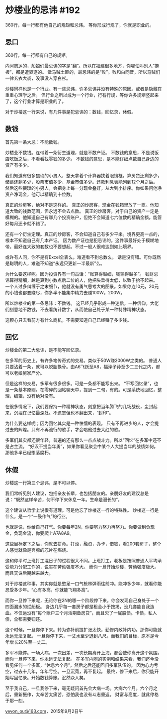 # 炒楼业的忌讳 #192

360行，每一行都有他自己的规矩和忌讳。
等你形成行规了，你就是职业的。

## 忌口

360行，每一行都有自己的规矩。

内河航运的，船娘们最忌讳的字是“翻”。所以在福建很多地方，你哪怕叫别人“捞板”，都是遭驱逐的。
做马贼土匪的，最忌讳的是“败”。败和白同音，所以马贼们一律玄衣大裘，没事没人穿白衫。

炒楼同样也是一个行业。有一些忌讳，许多忌讳并没有特殊的原因。或者是隐藏在重重心理学之后。
但行业之所以成为一个行业，行有行规，等你许多规矩竖起来了，这个行业才算是职业的了。

对于炒楼这一行来说，有几件事是犯忌讳的：数钱，回忆录，休假。

## 数钱

首先第一条大忌：不能数钱。

炒楼业不数钱。连带着一条衍生道理，就是不数产证。
不数钱的意思，不是说饭店吃饭之后，不看看找零钱的多少。
不数钱的意思，是不能仔细点数自己身边的资产有多少。

我们知道有很多猥琐的小男人，整天拿着个计算器扶着眼镜框。算房贷还剩多少，储蓄还剩多少，股票市值多少，基金市值多少。还款利息表能列到12个月之后。
然后这些猥琐的小男人，会把身上每一分现金叠好，从大到小排序。你如果问他净资产净现金，他可以精确到十位数。

真正的炒房客，绝对不是这样的。
真正的炒房客，现金在钱箱里放了一匝。他知道大致的钱数范围，但永远不会去点数。
真正的炒房客，对于自己的资产一定是模糊的。他知道自己有哪几个投资账户，但绝不会知道七六位数的精确金额。能管好每月还卡就不错了。

还有一个衍生定理。真正的炒房客，不会知道自己有多少平米。境界更高一点的，根本不知道自己有几本产证。
因为数产证也是犯忌讳的。这件事最好处于模糊地带。最好连大致的套数也不要想起。不过一般人很难达到如此境界。

或许有人问，你不是有Excel全表么。难道看不到总数么。
话是没有错。可你既然是聪明的人，难道不知道“永远只更新一半最新”么。

为什么要这样呢。因为投资界有一句古话：“账算得越细，钱输得越多”。
钱财忌讳算得精细，越是算到小数点后二位的人，他把头垂得太低，以致于抬不起来。
一个人过多纠缠于之末细节，他就没有勇气思考大的图景。如果你连10元，20元的小钱也都要赚尽，你多半不能集中精力去赚100W，200W。

所以炒楼业的第一条忌讳：不数钱。
这已经几乎形成一种迷信，一种信仰。大佬们刻意地不数钱，不去看统计数字，从而使自己处于某一种特殊精神状态。

这颗心只去看前方有什么商机，不需要知道自己已经赚了多少钱。

## 回忆

炒楼业的第二大忌讳，是不能写回忆录。

在多军的历史上，有许多笔传奇式的交易。类似于50W赚2000W之类的。
普通人只要沾着一条，就可以脱胎换骨。由A6飞跃至A8，福泽子孙至少二三代之内，都可以老娘舅家产分。

但是这样的交易，多军有很多很多。可是一条都不能写出来。
“不写回忆录”，也是一条基本原则。在零碎的回帖聊天中，提到一二句，有的。可是系统地回忆，整理，编辑，没有绝对没有。

在很多情况下，我们要保持一种精神状态，刻意把当年腾飞的几场战役，尘封起来，沉埋在记忆最深处。不遗忘但也不翻出来，“封印”。

为什么要这样呢；因为回忆其实是一种怯懦的表现。
只有不再进步的人，才会提过去的辉煌。只有不再流行的歌手，才会唱他过去大红的歌。

多军们其实都还很年轻，普遍的还有那么一点点战斗力。所以“回忆”在多军中还不是占主流。
“好汉不提当年勇”，如果你看见聚会中某个人大提当年的战绩如何。那他多半已经堕落腐朽。

## 休假

炒楼这一行第三个忌讳，是不可以停。

我们常听见别人建议，包括亲友长辈，也包括朋友的。亲朋好友的建议总是说：“既然这样辛苦，何不停下来休息一年。生命是漫长的”。

这个建议从哲学上说很有道理。可是他忘了炒楼这一行的特殊性。
炒楼这一行是什么，是一个“一鼓作气”的行业。

也就是说，你给自己打气。你要每年2N，你要努力努力再努力。你要做到负现金，负现金流，你要爬上A7A8A9。

这些目标定下之后，你就去拼命。打滚，融资，办卡，借钱，看200套房子，整个人感觉就像是奔腾的芯片在燃烧。

这和你平时上班打工混日子的过程很大不同。上班打工，老板是按照普通人平均承受能力分配工作的，说实在劳动强度不大。
而你一旦开始炒楼，劳动强度极大。而且天诛后期越来越大。

对于炒楼这种事，其实你就是憋足一口气枪林弹雨往前冲。能冲多少年，就看你能忍受多少年。“心有多高，你就能飞翔多高”。

而你一旦停下来呢，无论你在2N的哪一个阶段停下来。你会发现自己身处于一个四面漏水的烂船板。
身边几乎每一套房子都是租金小于按揭，没几套能自我造血。不仅远没有“每个账户三个月活期备房贷”，而且欠了一屁股债。卡债，私人债，全都需要归还。

这个时候，一旦你停下来。转为弥补前提扩张太快，勤修内政补内功。那你可能就永远无法复起。
一旦你停下来，一丈水至少退到八尺。而我们的目标，原本是今年增长20%至一丈二。

多军不能停。一场大病，一次出差，一次长期离开上海，都会使你离开这个氛围。而你一旦停下来，你永远无法复起。
在多军内圈的实例和结果来看，我们迄今没看见任何一个多军，“休息六个月”，然后之后还能回归多军队伍的。
因为心力亏空，过去十几年，年年亏空。一旦沉菏，再不复起。
最终，停下来后，你只能开始写回忆录。开始数钱算账。泯然众人矣。

至于我自己，一旦我停下来，毫无疑问首先会大病一场。大病六个月。六个月之后，重新振作，太辛苦太痛苦，恐怕我也没有斗志重返。
财富与高度，就此停格于那一刻。

[yevon_ou@163.com](mailto:yevon_ou@163.com)，2015年9月2日午

